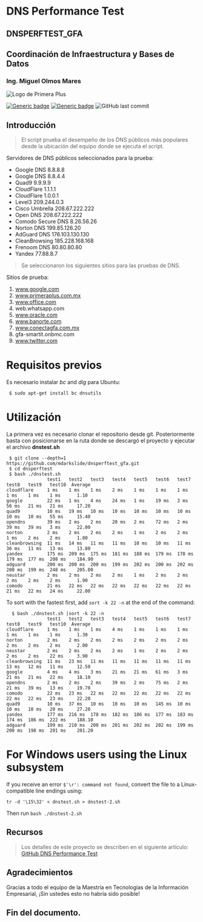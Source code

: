 # DNS Performance Test
## DNSPERFTEST_GFA
## Coordinación de Infraestructura y Bases de Datos
### Ing. Miguel Olmos Mares

![Logo de Primera Plus](https://wl.primeraplus.com.mx/assets/gfa/logo-dec-c9dfa7280cdc440132b9c3e92623e020bcfc7bc335f3ef56aa8e9ed1f661ead1.png)
>
[![Generic badge](https://img.shields.io/badge/Materia-Modelos%20de%20Arquitectura-lightgrey)](https://shields.io/)
[![Generic badge](https://img.shields.io/badge/version-1.0-blue)](https://shields.io/) 
![GitHub last commit](https://img.shields.io/github/last-commit/mdarkslide/dnsperftest_gfa)


## Introducción
> El script prueba el desempeño de los DNS públicos más populares desde la ubicación del equipo donde se ejecuta el script.

Servidores de DNS públicos seleccionados para la prueba:

 * Google DNS 8.8.8.8
 * Google DNS 8.8.4.4
 * Quad9 9.9.9.9
 * CloudFlare 1.1.1.1
 * CloudFlare 1.0.0.1
 * Level3 209.244.0.3
 * Cisco Umbrella 208.67.222.222
 * Open DNS 208.67.222.222
 * Comodo Secure DNS 8.26.56.26
 * Norton DNS 199.85.126.20
 * AdGuard DNS 176.103.130.130
 * CleanBrowsing 185.228.168.168
 * Frenoom DNS 80.80.80.80
 * Yandex 77.88.8.7

> Se seleccionaron los siguientes sitios para las pruebas de DNS.

Sitios de prueba:

1. www.google.com 
2. www.primeraplus.com.mx
3. www.office.com
4. web.whatsapp.com
5. www.oracle.com
6. www.banorte.com
7. www.conectagfa.com.mx
8. gfa-smartit.onbmc.com
9. www.twitter.com

# Requisitos previos 

Es necesario instalar *bc* and *dig* para Ubuntu:

```
 $ sudo apt-get install bc dnsutils
```

# Utilización

La primera vez es necesario clonar el repositorio desde git. Posteriormente basta con posicionarse en la ruta donde se descargó el proyecto y ejecutar el archivo **dnstest.sh**

``` 
 $ git clone --depth=1 https://github.com/mdarkslide/dnsperftest_gfa.git
 $ cd dnsperftest
 $ bash ./dnstest.sh 
               test1   test2   test3   test4   test5   test6   test7   test8   test9   test10  Average 
cloudflare     1 ms    1 ms    1 ms    2 ms    1 ms    1 ms    1 ms    1 ms    1 ms    1 ms      1.10
google         22 ms   1 ms    4 ms    24 ms   1 ms    19 ms   3 ms    56 ms   21 ms   21 ms     17.20
quad9          10 ms   19 ms   10 ms   10 ms   10 ms   10 ms   10 ms   10 ms   10 ms   55 ms     15.40
opendns        39 ms   2 ms    2 ms    20 ms   2 ms    72 ms   2 ms    39 ms   39 ms   3 ms      22.00
norton         2 ms    2 ms    2 ms    2 ms    1 ms    2 ms    2 ms    1 ms    2 ms    2 ms      1.80
cleanbrowsing  11 ms   14 ms   11 ms   11 ms   10 ms   10 ms   11 ms   36 ms   11 ms   13 ms     13.80
yandex         175 ms  209 ms  175 ms  181 ms  188 ms  179 ms  178 ms  179 ms  177 ms  208 ms    184.90
adguard        200 ms  200 ms  200 ms  199 ms  202 ms  200 ms  202 ms  200 ms  199 ms  248 ms    205.00
neustar        2 ms    2 ms    2 ms    2 ms    1 ms    2 ms    2 ms    2 ms    2 ms    2 ms      1.90
comodo         21 ms   22 ms   22 ms   22 ms   22 ms   22 ms   22 ms   21 ms   22 ms   24 ms     22.00
```

To sort with the fastest first, add `sort -k 22 -n` at the end of the command:

```
  $ bash ./dnstest.sh |sort -k 22 -n
               test1   test2   test3   test4   test5   test6   test7   test8   test9   test10  Average 
cloudflare     1 ms    1 ms    1 ms    4 ms    1 ms    1 ms    1 ms    1 ms    1 ms    1 ms      1.30
norton         2 ms    2 ms    2 ms    2 ms    2 ms    2 ms    2 ms    2 ms    2 ms    2 ms      2.00
neustar        2 ms    2 ms    2 ms    2 ms    1 ms    2 ms    2 ms    2 ms    2 ms    22 ms     3.90
cleanbrowsing  11 ms   23 ms   11 ms   11 ms   11 ms   11 ms   11 ms   13 ms   12 ms   11 ms     12.50
google         4 ms    4 ms    3 ms    21 ms   21 ms   61 ms   3 ms    21 ms   21 ms   22 ms     18.10
opendns        2 ms    2 ms    2 ms    39 ms   2 ms    75 ms   2 ms    21 ms   39 ms   13 ms     19.70
comodo         22 ms   23 ms   22 ms   22 ms   22 ms   22 ms   22 ms   22 ms   22 ms   23 ms     22.20
quad9          10 ms   37 ms   10 ms   10 ms   10 ms   145 ms  10 ms   10 ms   10 ms   20 ms     27.20
yandex         177 ms  216 ms  178 ms  182 ms  186 ms  177 ms  183 ms  174 ms  186 ms  222 ms    188.10
adguard        199 ms  210 ms  200 ms  201 ms  202 ms  202 ms  199 ms  200 ms  198 ms  201 ms    201.20
```

# For Windows users using the Linux subsystem

If you receive an error `$'\r': command not found`, convert the file to a Linux-compatible line endings using:

    tr -d '\15\32' < dnstest.sh > dnstest-2.sh
    
Then run `bash ./dnstest-2.sh`

## Recursos
> Los detalles de este proyecto se describen en el siguiente articulo: [GitHub DNS Performance Test](https://github.com/cleanbrowsing/dnsperftest/)
## Agradecimientos
Gracias a todo el equipo de la Maestría en Tecnologías de la Información Empresarial, ¡Sin ustedes esto no habría sido posible!
## Fin del documento.
